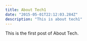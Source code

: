 ```yaml
---
title: About Tech1
date: "2015-05-01T22:12:03.284Z"
description: "This is about tech1"
---
```


This is the first post of About Tech.
